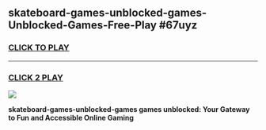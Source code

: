
## skateboard-games-unblocked-games-Unblocked-Games-Free-Play #67uyz
<h3>
<a href="https://us.freeplayer.one?title=skateboard-games-unblocked-games&ref=9M">CLICK TO PLAY</a></h3>
<hr>

<h3>
<a href="https://us.freeplayer.one?title=skateboard-games-unblocked-games&ref=9M">CLICK 2 PLAY</a>
  
</h3>

<a href="https://us.freeplayer.one?title=skateboard-games-unblocked-games&ref=9M"><img src="https://clearcache.store/games.png"></a>


**skateboard-games-unblocked-games games unblocked: Your Gateway to Fun and Accessible Online Gaming**
